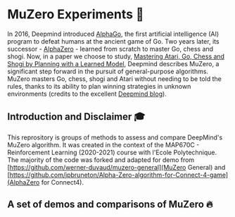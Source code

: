 # MuZero Experiments 🤖

In 2016, Deepmind introduced [AlphaGo](https://deepmind.com/research/case-studies/alphago-the-story-so-far), the first artificial intelligence (AI) program to defeat humans at the ancient game of Go. Two years later, its successor - [AlphaZero](https://deepmind.com/blog/article/alphazero-shedding-new-light-grand-games-chess-shogi-and-go) - learned from scratch to master Go, chess and shogi. Now, in a paper we choose to study, [Mastering Atari, Go, Chess and Shogi by Planning with a Learned Model](https://arxiv.org/pdf/1911.08265.pdf), Deepmind describes MuZero, a significant step forward in the pursuit of general-purpose algorithms. MuZero masters Go, chess, shogi and Atari without needing to be told the rules, thanks to its ability to plan winning strategies in unknown environments (credits to the excellent [Deepmind blog](https://deepmind.com/blog/article/muzero-mastering-go-chess-shogi-and-atari-without-rules)).

## Introduction and Disclaimer 🎓

This reprository is groups of methods to assess and compare DeepMind's MuZero algorithm.
It was created in the context of the MAP670C - Reinforcement Learning (2020-2021) course with l'Ecole Polytechnique.
The majority of the code was forked and adapted for demo from [https://github.com/werner-duvaud/muzero-general](MuZero General) and [https://github.com/jpbruneton/Alpha-Zero-algorithm-for-Connect-4-game](AlphaZero for Connect4).

## A set of demos and comparisons of MuZero 🔥

